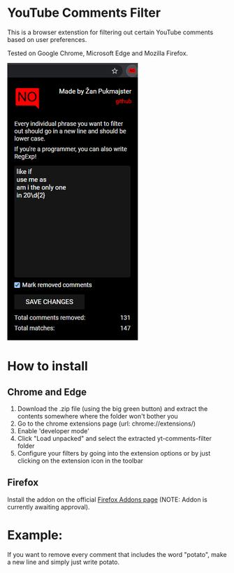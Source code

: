 # YouTube Comments Filter
This is a browser extenstion for filtering out certain YouTube comments based on user preferences.

Tested on Google Chrome, Microsoft Edge and Mozilla Firefox.

![Preview](/media/repo_preview.png)

# How to install

## Chrome and Edge
1. Download the .zip file (using the big green button) and extract the contents somewhere where the folder won't bother you
2. Go to the chrome extensions page (url: chrome://extensions/)
3. Enable 'developer mode'
4. Click "Load unpacked" and select the extracted yt-comments-filter folder
5. Configure your filters by going into the extension options or by just clicking on the extension icon in the toolbar

## Firefox
Install the addon on the official [Firefox Addons page](https://addons.mozilla.org/en-GB/firefox/addon/yt-comments-filter/) (NOTE: Addon is currently awaiting approval). 

# Example:
If you want to remove every comment that includes the word "potato", make a new line and simply just write potato.
